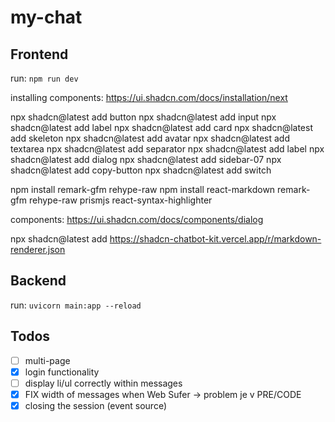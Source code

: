 # my-chat

## Frontend

run: `npm run dev`

installing components:
https://ui.shadcn.com/docs/installation/next

npx shadcn@latest add button
npx shadcn@latest add input
npx shadcn@latest add label
npx shadcn@latest add card
npx shadcn@latest add skeleton
npx shadcn@latest add avatar
npx shadcn@latest add textarea
npx shadcn@latest add separator
npx shadcn@latest add label 
npx shadcn@latest add dialog
npx shadcn@latest add sidebar-07
npx shadcn@latest add copy-button
npx shadcn@latest add switch


npm install remark-gfm rehype-raw
npm install react-markdown remark-gfm rehype-raw prismjs react-syntax-highlighter

components:
https://ui.shadcn.com/docs/components/dialog


npx shadcn@latest add https://shadcn-chatbot-kit.vercel.app/r/markdown-renderer.json

## Backend

run: `uvicorn main:app --reload`


## Todos

- [ ] multi-page
- [x] login functionality
- [ ] display li/ul correctly within messages
- [x] FIX width of messages when Web Sufer -> problem je v PRE/CODE
- [x] closing the session (event source)
